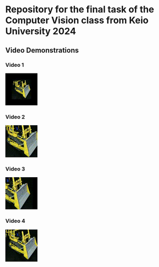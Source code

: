 # Repository for the final task of the Computer Vision class from Keio University 2024

## Video Demonstrations

### Video 1

![GIF 1](https://raw.githubusercontent.com/FelixDou/cv_keio_light_field_rendering/main/videos/output_video.gif)

### Video 2

![GIF 1](https://raw.githubusercontent.com/FelixDou/cv_keio_light_field_rendering/main/videos/circle_video.gif)

### Video 3

![GIF 1](https://raw.githubusercontent.com/FelixDou/cv_keio_light_field_rendering/main/videos/rotate_video.gif)

### Video 4

![GIF 1](https://raw.githubusercontent.com/FelixDou/cv_keio_light_field_rendering/main/videos/movable_video.gif)
